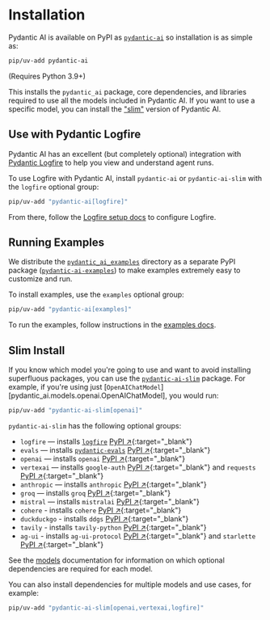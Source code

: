 # Installation

Pydantic AI is available on PyPI as [`pydantic-ai`](https://pypi.org/project/pydantic-ai/) so installation is as simple as:

```bash
pip/uv-add pydantic-ai
```

(Requires Python 3.9+)

This installs the `pydantic_ai` package, core dependencies, and libraries required to use all the models
included in Pydantic AI. If you want to use a specific model, you can install the ["slim"](#slim-install) version of Pydantic AI.

## Use with Pydantic Logfire

Pydantic AI has an excellent (but completely optional) integration with [Pydantic Logfire](https://pydantic.dev/logfire) to help you view and understand agent runs.

To use Logfire with Pydantic AI, install `pydantic-ai` or `pydantic-ai-slim` with the `logfire` optional group:

```bash
pip/uv-add "pydantic-ai[logfire]"
```

From there, follow the [Logfire setup docs](logfire.md#using-logfire) to configure Logfire.

## Running Examples

We distribute the [`pydantic_ai_examples`](https://github.com/pydantic/pydantic-ai/tree/main/examples/pydantic_ai_examples) directory as a separate PyPI package ([`pydantic-ai-examples`](https://pypi.org/project/pydantic-ai-examples/)) to make examples extremely easy to customize and run.

To install examples, use the `examples` optional group:

```bash
pip/uv-add "pydantic-ai[examples]"
```

To run the examples, follow instructions in the [examples docs](examples/index.md).

## Slim Install

If you know which model you're going to use and want to avoid installing superfluous packages, you can use the [`pydantic-ai-slim`](https://pypi.org/project/pydantic-ai-slim/) package.
For example, if you're using just [`OpenAIChatModel`][pydantic_ai.models.openai.OpenAIChatModel], you would run:

```bash
pip/uv-add "pydantic-ai-slim[openai]"
```

`pydantic-ai-slim` has the following optional groups:

* `logfire` — installs [`logfire`](logfire.md) [PyPI ↗](https://pypi.org/project/logfire){:target="_blank"}
* `evals` — installs [`pydantic-evals`](evals.md) [PyPI ↗](https://pypi.org/project/pydantic-evals){:target="_blank"}
* `openai` — installs `openai` [PyPI ↗](https://pypi.org/project/openai){:target="_blank"}
* `vertexai` — installs `google-auth` [PyPI ↗](https://pypi.org/project/google-auth){:target="_blank"} and `requests` [PyPI ↗](https://pypi.org/project/requests){:target="_blank"}
* `anthropic` — installs `anthropic` [PyPI ↗](https://pypi.org/project/anthropic){:target="_blank"}
* `groq` — installs `groq` [PyPI ↗](https://pypi.org/project/groq){:target="_blank"}
* `mistral` — installs `mistralai` [PyPI ↗](https://pypi.org/project/mistralai){:target="_blank"}
* `cohere` - installs `cohere` [PyPI ↗](https://pypi.org/project/cohere){:target="_blank"}
* `duckduckgo` - installs `ddgs` [PyPI ↗](https://pypi.org/project/ddgs){:target="_blank"}
* `tavily` - installs `tavily-python` [PyPI ↗](https://pypi.org/project/tavily-python){:target="_blank"}
* `ag-ui` - installs `ag-ui-protocol` [PyPI ↗](https://pypi.org/project/ag-ui-protocol){:target="_blank"} and `starlette` [PyPI ↗](https://pypi.org/project/starlette){:target="_blank"}

See the [models](models/index.md) documentation for information on which optional dependencies are required for each model.

You can also install dependencies for multiple models and use cases, for example:

```bash
pip/uv-add "pydantic-ai-slim[openai,vertexai,logfire]"
```
